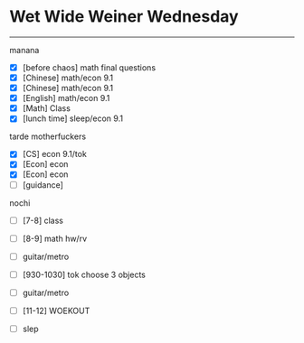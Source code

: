 # Wet Wide Weiner Wednesday
---
manana
- [x] [before chaos] math final questions
- [x] [Chinese] math/econ 9.1
- [x] [Chinese] math/econ 9.1
- [x] [English] math/econ 9.1
- [x] [Math] Class
- [x] [lunch time] sleep/econ 9.1

tarde motherfuckers
- [x] [CS] econ 9.1/tok
- [x] [Econ] econ
- [x] [Econ] econ
- [ ] [guidance] 

nochi
- [ ] [7-8] class
- [ ] [8-9] math hw/rv
- [ ] guitar/metro
- [ ] [930-1030] tok choose 3 objects
- [ ] guitar/metro
- [ ] [11-12] WOEKOUT
- [ ] slep


